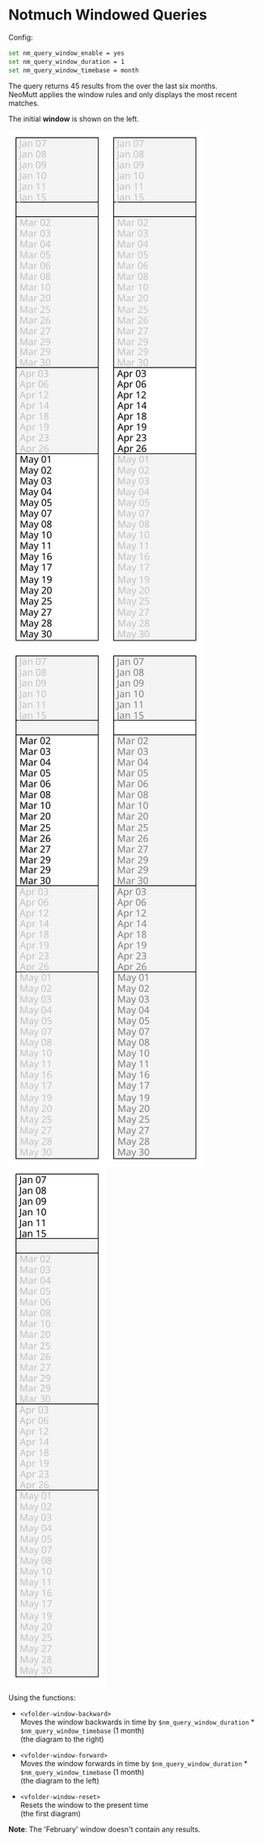 # Notmuch Windowed Queries

Config:

```sh
set nm_query_window_enable = yes
set nm_query_window_duration = 1
set nm_query_window_timebase = month
```

The query returns 45 results from the over the last six months.  
NeoMutt applies the window rules and only displays the most recent matches.

The initial **window** is shown on the left.

<img align="left" src="win_05_may.svg">
<img align="left" src="win_04_april.svg">
<img align="left" src="win_03_march.svg">
<img align="left" src="win_02_february.svg">
<img src="win_01_january.svg">

Using the functions:

- `<vfolder-window-backward>`  
  Moves the window backwards in time by `$nm_query_window_duration` * `$nm_query_window_timebase` (1 month)  
  (the diagram to the right)

- `<vfolder-window-forward>`  
  Moves the window forwards in time by `$nm_query_window_duration` * `$nm_query_window_timebase` (1 month)  
  (the diagram to the left)

- `<vfolder-window-reset>`  
  Resets the window to the present time  
  (the first diagram)

**Note**: The 'February' window doesn't contain any results.
